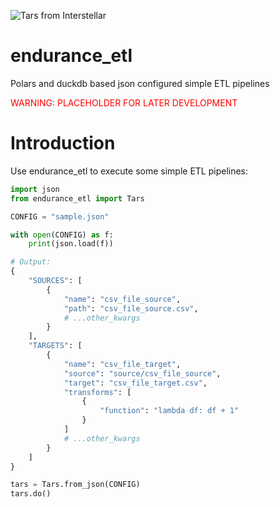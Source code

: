 ![Tars from Interstellar](https://i.insider.com/5481ff7669bedda4668b4568?width=1300&format=jpeg&auto=webp)

# endurance_etl
Polars and duckdb based json configured simple ETL pipelines

 <span style="color:red">WARNING: PLACEHOLDER FOR LATER DEVELOPMENT</span>

# Introduction

Use endurance_etl to execute some simple ETL pipelines:

```python
import json
from endurance_etl import Tars

CONFIG = "sample.json"

with open(CONFIG) as f:
    print(json.load(f))

# Output:
{
    "SOURCES": [
        {
            "name": "csv_file_source",
            "path": "csv_file_source.csv",
            # ...other_kwargs
        }
    ],
    "TARGETS": [
        {
            "name": "csv_file_target",
            "source": "source/csv_file_source",
            "target": "csv_file_target.csv",
            "transforms": [
                {
                    "function": "lambda df: df + 1"
                }
            ]
            # ...other_kwargs
        }
    ]
}

tars = Tars.from_json(CONFIG)
tars.do()

```